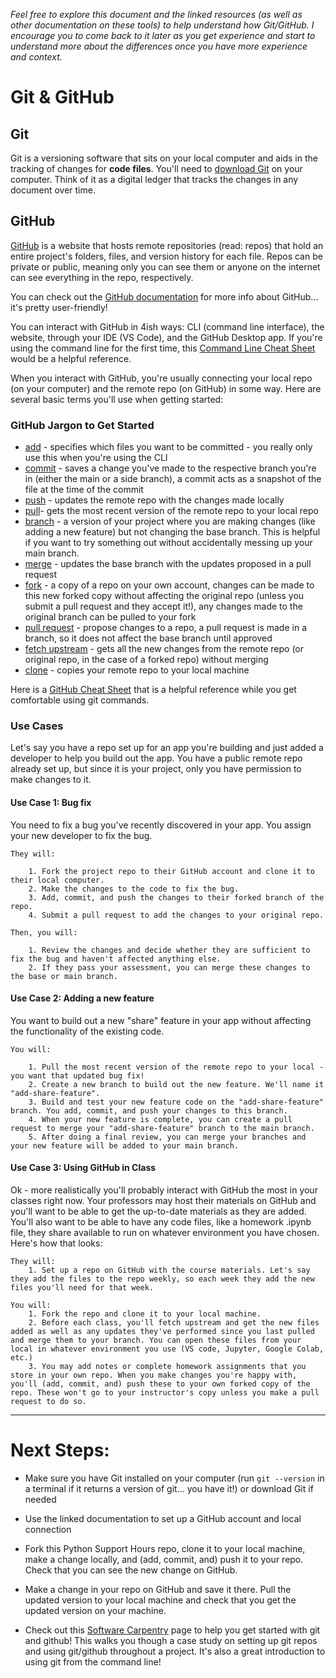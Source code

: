 *Feel free to explore this document and the linked resources (as well as other documentation on these tools) to help understand how Git/GitHub. I encourage you to come back to it later as you get experience and start to understand more about the differences once you have more experience and context.*

# Git & GitHub

## Git
Git is a versioning software that sits on your local computer and aids in the tracking of changes for **code files**. You'll need to [download Git] on your computer. Think of it as a digital ledger that tracks the changes in any document over time. 

## GitHub
[GitHub] is a website that hosts remote repositories (read: repos) that hold an entire project's folders, files, and version history for each file. Repos can be private or public, meaning only you can see them or anyone on the internet can see everything in the repo, respectively. 

You can check out the [GitHub documentation] for more info about GitHub... it's pretty user-friendly!

You can interact with GitHub in 4ish ways: CLI (command line interface), the website, through your IDE (VS Code), and the GitHub Desktop app. If you're using the command line for the first time, this [Command Line Cheat Sheet] would be a helpful reference.

When you interact with GitHub, you're usually connecting your local repo (on your computer) and the remote repo (on GitHub) in some way. Here are several basic terms you'll use when getting started:

### GitHub Jargon to Get Started
- [add] - specifies which files you want to be committed - you really only use this when you're using the CLI
- [commit] - saves a change you've made to the respective branch you're in (either the main or a side branch), a commit acts as a snapshot of the file at the time of the commit
- [push] - updates the remote repo with the changes made locally
- [pull]- gets the most recent version of the remote repo to your local repo
- [branch] - a version of your project where you are making changes (like adding a new feature) but not changing the base branch. This is helpful if you want to try something out without accidentally messing up your main branch.
- [merge] - updates the base branch with the updates proposed in a pull request
- [fork] - a copy of a repo on your own account, changes can be made to this new forked copy without affecting the original repo (unless you submit a pull request and they accept it!), any changes made to the original branch can be pulled to your fork
- [pull request] - propose changes to a repo, a pull request is made in a branch, so it does not affect the base branch until approved
- [fetch upstream] - gets all the new changes from the remote repo (or original repo, in the case of a forked repo) without merging
- [clone] - copies your remote repo to your local machine

Here is a [GitHub Cheat Sheet] that is a helpful reference while you get comfortable using git commands.

### Use Cases
Let's say you have a repo set up for an app you're building and just added a developer to help you build out the app. You have a public remote repo already set up, but since it is your project, only you have permission to make changes to it.

#### Use Case 1: Bug fix
You need to fix a bug you've recently discovered in your app. You assign your new developer to fix the bug. 

    They will:

        1. Fork the project repo to their GitHub account and clone it to their local computer.
        2. Make the changes to the code to fix the bug. 
        3. Add, commit, and push the changes to their forked branch of the repo.
        4. Submit a pull request to add the changes to your original repo.

    Then, you will:
    
        1. Review the changes and decide whether they are sufficient to fix the bug and haven't affected anything else.
        2. If they pass your assessment, you can merge these changes to the base or main branch.

#### Use Case 2: Adding a new feature
You want to build out a new "share" feature in your app without affecting the functionality of the existing code. 

    You will:

        1. Pull the most recent version of the remote repo to your local - you want that updated bug fix!
        2. Create a new branch to build out the new feature. We'll name it "add-share-feature". 
        3. Build and test your new feature code on the "add-share-feature" branch. You add, commit, and push your changes to this branch.
        4. When your new feature is complete, you can create a pull request to merge your "add-share-feature" branch to the main branch.
        5. After doing a final review, you can merge your branches and your new feature will be added to your main branch.

#### Use Case 3: Using GitHub in Class
Ok - more realistically you'll probably interact with GitHub the most in your classes right now. Your professors may host their materials on GitHub and you'll want to be able to get the up-to-date materials as they are added. You'll also want to be able to have any code files, like a homework .ipynb file, they share available to run on whatever environment you have chosen. Here's how that looks:

    They will:
        1. Set up a repo on GitHub with the course materials. Let's say they add the files to the repo weekly, so each week they add the new files you'll need for that week.
    
    You will:
        1. Fork the repo and clone it to your local machine.
        2. Before each class, you'll fetch upstream and get the new files added as well as any updates they've performed since you last pulled and merge them to your branch. You can open these files from your local in whatever environment you use (VS code, Jupyter, Google Colab, etc.)
        3. You may add notes or complete homework assignments that you store in your own repo. When you make changes you're happy with, you'll (add, commit, and) push these to your own forked copy of the repo. These won't go to your instructor's copy unless you make a pull request to do so.

_____________________________
# Next Steps:
- Make sure you have Git installed on your computer (run `git --version` in a terminal if it returns a version of git... you have it!) or download Git if needed​

- Use the linked documentation to set up a GitHub account and local connection​

- Fork this Python Support Hours repo, clone it to your local machine, make a change locally, and (add, commit, and) push it to your repo​. Check that you can see the new change on GitHub.

- Make a change in your repo on GitHub and save it there. Pull the updated version to your local machine and check that you get the updated version on your machine.

- Check out this [Software Carpentry] page to help you get started with git and github! This walks you though a case study on setting up git repos and using git/github throughout a project. It's also a great introduction to using git from the command line!

[download Git]: https://git-scm.com/downloads
[GitHub]: https://github.com/
[GitHub documentation]: https://docs.github.com/en/get-started/using-git/about-git

[Command Line Cheat Sheet]: https://www.git-tower.com/learn/cheat-sheets/cli

[add]: https://github.com/git-guides/git-add
[commit]: https://docs.github.com/en/get-started/quickstart/create-a-repo#commit-your-first-change
[push]: https://docs.github.com/en/get-started/using-git/pushing-commits-to-a-remote-repository
[pull]: https://docs.github.com/en/get-started/using-git/getting-changes-from-a-remote-repository#pulling-changes-from-a-remote-repository
[branch]: https://docs.github.com/en/get-started/quickstart/github-flow#create-a-branch
[pull request]: https://docs.github.com/en/get-started/quickstart/github-flow#create-a-pull-request
[merge]: https://docs.github.com/en/get-started/quickstart/github-flow#merge-your-pull-request
[fork]: https://docs.github.com/en/get-started/quickstart/fork-a-repo
[clone]: https://docs.github.com/en/repositories/creating-and-managing-repositories/cloning-a-repository
[fetch upstream]: https://docs.github.com/en/get-started/using-git/getting-changes-from-a-remote-repository#fetching-changes-from-a-remote-repository

[GitHub Cheat Sheet]: https://i.redd.it/8341g68g1v7y.png

[Software Carpentry]: https://swcarpentry.github.io/git-novice/index.html
